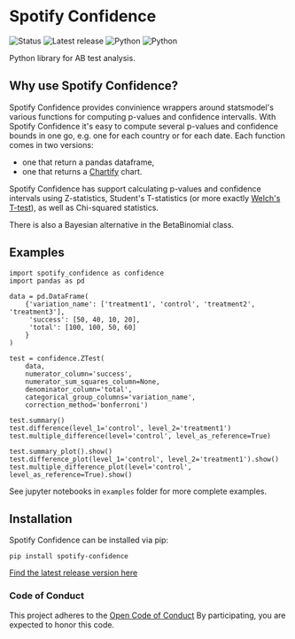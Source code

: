 Spotify Confidence
========

![Status](https://img.shields.io/badge/Status-Beta-blue.svg)
![Latest release](https://img.shields.io/badge/release-2.1.2-green.svg "Latest release: 2.1.2")
![Python](https://img.shields.io/badge/Python-3.6-blue.svg "Python")
![Python](https://img.shields.io/badge/Python-3.7-blue.svg "Python")

Python library for AB test analysis.

Why use Spotify Confidence?
-----------------

Spotify Confidence provides convinience wrappers around statsmodel's various functions for computing p-values and confidence intervalls. 
With Spotify Confidence it's easy to compute several p-values and confidence bounds in one go, e.g. one for each country or for each date. 
Each function comes in two versions: 
 - one that return a pandas dataframe,
 - one that returns a [Chartify](https://github.com/spotify/chartify) chart.

Spotify Confidence has support calculating p-values and confidence intervals using Z-statistics, Student's T-statistics 
(or more exactly [Welch's T-test](https://en.wikipedia.org/wiki/Welch%27s_t-test)), as well as Chi-squared statistics.

There is also a Bayesian alternative in the BetaBinomial class.

Examples
--------
```
import spotify_confidence as confidence
import pandas as pd

data = pd.DataFrame(
    {'variation_name': ['treatment1', 'control', 'treatment2', 'treatment3'],
     'success': [50, 40, 10, 20],
     'total': [100, 100, 50, 60]
    }
)

test = confidence.ZTest(
    data,
    numerator_column='success',
    numerator_sum_squares_column=None,
    denominator_column='total',
    categorical_group_columns='variation_name',
    correction_method='bonferroni')
    
test.summary()
test.difference(level_1='control', level_2='treatment1')
test.multiple_difference(level='control', level_as_reference=True)

test.summary_plot().show()
test.difference_plot(level_1='control', level_2='treatment1').show()
test.multiple_difference_plot(level='control', level_as_reference=True).show()
```

See jupyter notebooks in `examples` folder for more complete examples.

Installation
------------
Spotify Confidence can be installed via pip:

```pip install spotify-confidence```

[Find the latest release version here](https://github.com/spotify/confidence/releases)

### Code of Conduct

This project adheres to the [Open Code of Conduct](https://github.com/spotify/code-of-conduct/blob/master/code-of-conduct.md) By participating, you are expected to honor this code.

